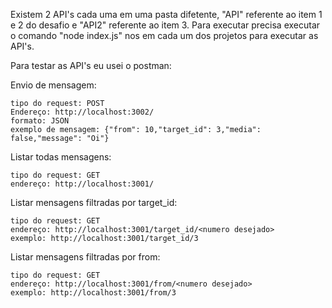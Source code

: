 Existem 2 API's cada uma em uma pasta difetente, "API" referente ao item 1 e 2 do desafio e "API2" referente ao item 3.
Para executar precisa executar o comando "node index.js" nos em cada um dos projetos para executar as API's.

Para testar as API's eu usei o postman:

Envio de mensagem:

    tipo do request: POST
    Endereço: http://localhost:3002/
    formato: JSON
    exemplo de mensagem: {"from": 10,"target_id": 3,"media": false,"message": "Oi"}

Listar todas mensagens:

    tipo do request: GET
    endereço: http://localhost:3001/
    
Listar mensagens filtradas por target_id:

    tipo do request: GET
    endereço: http://localhost:3001/target_id/<numero desejado>
    exemplo: http://localhost:3001/target_id/3
  
Listar mensagens filtradas por from:

    tipo do request: GET
    endereço: http://localhost:3001/from/<numero desejado>
    exemplo: http://localhost:3001/from/3
